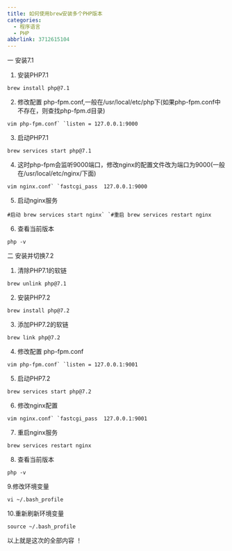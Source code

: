 ```yaml
---
title: 如何使用brew安装多个PHP版本
categories:
  - 程序语言
  - PHP
abbrlink: 3712615104
---
```


一 安装7.1

1. 安装PHP7.1

```
brew install php@7.1
```

2. 修改配置 php-fpm.conf,一般在/usr/local/etc/php下(如果php-fpm.conf中不存在，则查找php-fpm.d目录)

```
vim php-fpm.conf` `listen = 127.0.0.1:9000
```

3. 启动PHP7.1

```
brew services start php@7.1
```

4. 这时php-fpm会监听9000端口，修改nginx的配置文件改为端口为9000(一般在/usr/local/etc/nginx/下面)

```
vim nginx.conf` `fastcgi_pass  127.0.0.1:9000
```

5. 启动nginx服务

```
#启动 brew services start nginx` `#重启 brew services restart nginx
```

6. 查看当前版本

```
php -v
```

 

二 安装并切换7.2

1. 清除PHP7.1的软链

```
brew unlink php@7.1
```

2. 安装PHP7.2 

```
brew install php@7.2
```

3. 添加PHP7.2的软链

```
brew link php@7.2
```

4. 修改配置 php-fpm.conf

```
vim php-fpm.conf` `listen = 127.0.0.1:9001
```

5. 启动PHP7.2

```
brew services start php@7.2
```

6. 修改nginx配置

```
vim nginx.conf` `fastcgi_pass  127.0.0.1:9001
```

7. 重启nginx服务

```
brew services restart nginx
```

8. 查看当前版本

```
php -v
```

9.修改环境变量

```
vi ~/.bash_profile
```

10.重新刷新环境变量

```
source ~/.bash_profile
```

 

以上就是这次的全部内容 ！

​                                                                                                                                                                  
